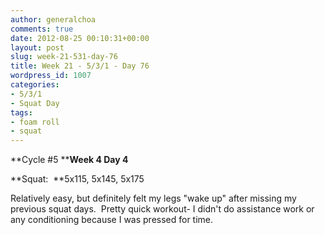 ```yaml
---
author: generalchoa
comments: true
date: 2012-08-25 00:10:31+00:00
layout: post
slug: week-21-531-day-76
title: Week 21 - 5/3/1 - Day 76
wordpress_id: 1007
categories:
- 5/3/1
- Squat Day
tags:
- foam roll
- squat
---
```


**Cycle #5
****Week 4 Day 4**

**Squat:  **5x115, 5x145, 5x175

Relatively easy, but definitely felt my legs "wake up" after missing my previous squat days.  Pretty quick workout- I didn't do assistance work or any conditioning because I was pressed for time.
